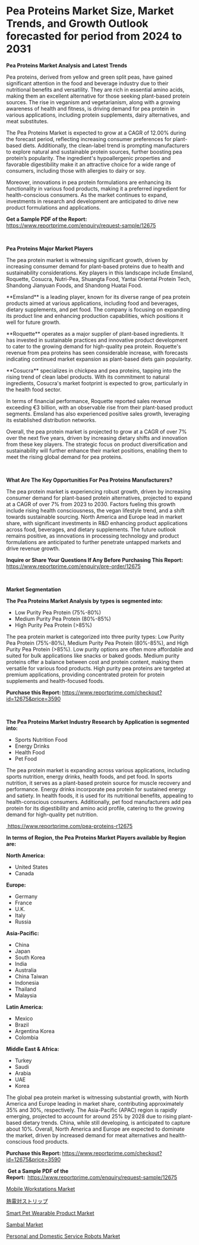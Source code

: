 <p><h1>Pea Proteins Market Size, Market Trends, and Growth Outlook forecasted for period from 2024 to 2031</h1></p><p><strong>Pea Proteins Market Analysis and Latest Trends</strong></p>
<p><p>Pea proteins, derived from yellow and green split peas, have gained significant attention in the food and beverage industry due to their nutritional benefits and versatility. They are rich in essential amino acids, making them an excellent alternative for those seeking plant-based protein sources. The rise in veganism and vegetarianism, along with a growing awareness of health and fitness, is driving demand for pea protein in various applications, including protein supplements, dairy alternatives, and meat substitutes.</p><p>The Pea Proteins Market is expected to grow at a CAGR of 12.00% during the forecast period, reflecting increasing consumer preferences for plant-based diets. Additionally, the clean-label trend is prompting manufacturers to explore natural and sustainable protein sources, further boosting pea protein’s popularity. The ingredient's hypoallergenic properties and favorable digestibility make it an attractive choice for a wide range of consumers, including those with allergies to dairy or soy.</p><p>Moreover, innovations in pea protein formulations are enhancing its functionality in various food products, making it a preferred ingredient for health-conscious consumers. As the market continues to expand, investments in research and development are anticipated to drive new product formulations and applications.</p></p>
<p><strong>Get a Sample PDF of the Report:&nbsp;</strong> <a href="https://www.reportprime.com/enquiry/request-sample/12675">https://www.reportprime.com/enquiry/request-sample/12675</a></p>
<p>&nbsp;</p>
<p><strong>Pea Proteins Major Market Players</strong></p>
<p><p>The pea protein market is witnessing significant growth, driven by increasing consumer demand for plant-based proteins due to health and sustainability considerations. Key players in this landscape include Emsland, Roquette, Cosucra, Nutri-Pea, Shuangta Food, Yantai Oriental Protein Tech, Shandong Jianyuan Foods, and Shandong Huatai Food.</p><p>**Emsland** is a leading player, known for its diverse range of pea protein products aimed at various applications, including food and beverages, dietary supplements, and pet food. The company is focusing on expanding its product line and enhancing production capabilities, which positions it well for future growth.</p><p>**Roquette** operates as a major supplier of plant-based ingredients. It has invested in sustainable practices and innovative product development to cater to the growing demand for high-quality pea protein. Roquette's revenue from pea proteins has seen considerable increase, with forecasts indicating continued market expansion as plant-based diets gain popularity.</p><p>**Cosucra** specializes in chickpea and pea proteins, tapping into the rising trend of clean label products. With its commitment to natural ingredients, Cosucra's market footprint is expected to grow, particularly in the health food sector.</p><p>In terms of financial performance, Roquette reported sales revenue exceeding €3 billion, with an observable rise from their plant-based product segments. Emsland has also experienced positive sales growth, leveraging its established distribution networks. </p><p>Overall, the pea protein market is projected to grow at a CAGR of over 7% over the next five years, driven by increasing dietary shifts and innovation from these key players. The strategic focus on product diversification and sustainability will further enhance their market positions, enabling them to meet the rising global demand for pea proteins.</p></p>
<p>&nbsp;</p>
<p><strong>What Are The Key Opportunities For Pea Proteins Manufacturers?</strong></p>
<p><p>The pea protein market is experiencing robust growth, driven by increasing consumer demand for plant-based protein alternatives, projected to expand at a CAGR of over 7% from 2023 to 2030. Factors fueling this growth include rising health consciousness, the vegan lifestyle trend, and a shift towards sustainable sourcing. North America and Europe lead in market share, with significant investments in R&D enhancing product applications across food, beverages, and dietary supplements. The future outlook remains positive, as innovations in processing technology and product formulations are anticipated to further penetrate untapped markets and drive revenue growth.</p></p>
<p><strong>Inquire or Share Your Questions If Any Before Purchasing This Report:</strong> <a href="https://www.reportprime.com/enquiry/pre-order/12675">https://www.reportprime.com/enquiry/pre-order/12675</a></p>
<p>&nbsp;</p>
<p><strong>Market Segmentation</strong></p>
<p><strong>The Pea Proteins Market Analysis by types is segmented into:</strong></p>
<p><ul><li>Low Purity Pea Protein (75%-80%)</li><li>Medium Purity Pea Protein (80%-85%)</li><li>High Purity Pea Protein (>85%)</li></ul></p>
<p><p>The pea protein market is categorized into three purity types: Low Purity Pea Protein (75%-80%), Medium Purity Pea Protein (80%-85%), and High Purity Pea Protein (>85%). Low purity options are often more affordable and suited for bulk applications like snacks or baked goods. Medium purity proteins offer a balance between cost and protein content, making them versatile for various food products. High purity pea proteins are targeted at premium applications, providing concentrated protein for protein supplements and health-focused foods.</p></p>
<p><strong>Purchase this Report:&nbsp;</strong><a href="https://www.reportprime.com/checkout?id=12675&price=3590">https://www.reportprime.com/checkout?id=12675&price=3590</a></p>
<p>&nbsp;</p>
<p><strong>The Pea Proteins Market Industry Research by Application is segmented into:</strong></p>
<p><ul><li>Sports Nutrition Food</li><li>Energy Drinks</li><li>Health Food</li><li>Pet Food</li></ul></p>
<p><p>The pea protein market is expanding across various applications, including sports nutrition, energy drinks, health foods, and pet food. In sports nutrition, it serves as a plant-based protein source for muscle recovery and performance. Energy drinks incorporate pea protein for sustained energy and satiety. In health foods, it is used for its nutritional benefits, appealing to health-conscious consumers. Additionally, pet food manufacturers add pea protein for its digestibility and amino acid profile, catering to the growing demand for high-quality pet nutrition.</p></p>
<p><a href="https://www.reportprime.com/pea-proteins-r12675">&nbsp;https://www.reportprime.com/pea-proteins-r12675</a></p>
<p><strong>In terms of Region, the Pea Proteins Market Players available by Region are:</strong></p>
<p>
    <p> <strong> North America: </strong>
        <ul>
            <li>United States</li>
            <li>Canada</li>
        </ul>
        </p> 
    <p> <strong> Europe: </strong>
        <ul>
            <li>Germany</li>
            <li>France</li>
            <li>U.K.</li>
            <li>Italy</li>
            <li>Russia</li>
        </ul>
        </p> 
    <p> <strong> Asia-Pacific: </strong>
        <ul>
            <li>China</li>
            <li>Japan</li>
            <li>South Korea</li>
            <li>India</li>
            <li>Australia</li>
            <li>China Taiwan</li>
            <li>Indonesia</li>
            <li>Thailand</li>
            <li>Malaysia</li>
        </ul>
        </p> 
    <p> <strong> Latin America: </strong>
        <ul>
            <li>Mexico</li>
            <li>Brazil</li>
            <li>Argentina Korea</li>
            <li>Colombia</li>
        </ul>
        </p> 
    <p> <strong> Middle East & Africa: </strong>
        <ul>
            <li>Turkey</li>
            <li>Saudi</li>
            <li>Arabia</li>
            <li>UAE</li>
            <li>Korea</li>
        </ul>
    </p>
    </p>
<p><p>The global pea protein market is witnessing substantial growth, with North America and Europe leading in market share, contributing approximately 35% and 30%, respectively. The Asia-Pacific (APAC) region is rapidly emerging, projected to account for around 25% by 2028 due to rising plant-based dietary trends. China, while still developing, is anticipated to capture about 10%. Overall, North America and Europe are expected to dominate the market, driven by increased demand for meat alternatives and health-conscious food products.</p></p>
<p><strong>Purchase this Report: </strong><a href="https://www.reportprime.com/checkout?id=12675&price=3590">https://www.reportprime.com/checkout?id=12675&price=3590</a></p>
<p>&nbsp;<strong>Get a Sample PDF of the Report:&nbsp;&nbsp;</strong><a href="https://www.reportprime.com/enquiry/request-sample/12675">https://www.reportprime.com/enquiry/request-sample/12675</a></p>
<p><strong></strong></p>
<p><p><a href="https://medium.com/@ruth.murray9056/mobile-workstations-market-share-and-new-trends-analysis-by-its-type-application-end-use-and-c9e875fd0237">Mobile Workstations Market</a></p><p><a href="https://medium.com/@sashabeier2023/%E7%86%B1%E9%9B%BB%E5%AF%BE%E3%82%B9%E3%83%88%E3%83%AA%E3%83%83%E3%83%97%E7%94%A3%E6%A5%AD%E3%82%BB%E3%82%AF%E3%82%BF%E3%83%BC-%E5%B8%82%E5%A0%B4%E3%81%AE%E5%8B%95%E6%85%8B%E3%81%A8%E6%9C%AA%E6%9D%A5%E3%81%AE%E3%82%B7%E3%83%8A%E3%83%AA%E3%82%AA-2024-2031-3edfb3463841">熱電対ストリップ</a></p><p><a href="https://issuu.com/reportprime-2/docs/smart-pet-wearable-product-market-s_71b9309c9ce29a">Smart Pet Wearable Product Market</a></p><p><a href="https://github.com/sofayahoo2023/Market-Research-Report-List-6/blob/main/sambal-market.md">Sambal Market</a></p><p><a href="https://issuu.com/reportprime-2/docs/personal-and-domestic-service-robot_79fd07d36c55d8">Personal and Domestic Service Robots Market</a></p></p>